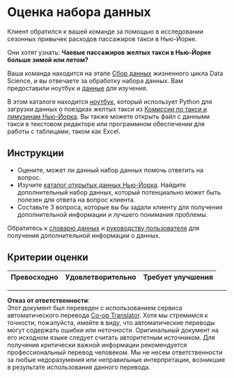 <!--
CO_OP_TRANSLATOR_METADATA:
{
  "original_hash": "564445c39ad29a491abcb9356fc4d47d",
  "translation_date": "2025-08-27T09:53:36+00:00",
  "source_file": "4-Data-Science-Lifecycle/14-Introduction/assignment.md",
  "language_code": "ru"
}
-->
# Оценка набора данных

Клиент обратился к вашей команде за помощью в исследовании сезонных привычек расходов пассажиров такси в Нью-Йорке.

Они хотят узнать: **Чаевые пассажиров желтых такси в Нью-Йорке больше зимой или летом?**

Ваша команда находится на этапе [Сбор данных](Readme.md#Capturing) жизненного цикла Data Science, и вы отвечаете за обработку набора данных. Вам предоставили ноутбук и [данные](../../../../data/taxi.csv) для изучения.

В этом каталоге находится [ноутбук](notebook.ipynb), который использует Python для загрузки данных о поездках желтых такси из [Комиссии по такси и лимузинам Нью-Йорка](https://docs.microsoft.com/en-us/azure/open-datasets/dataset-taxi-yellow?tabs=azureml-opendatasets).
Вы также можете открыть файл с данными такси в текстовом редакторе или программном обеспечении для работы с таблицами, таком как Excel.

## Инструкции

- Оцените, может ли данный набор данных помочь ответить на вопрос.
- Изучите [каталог открытых данных Нью-Йорка](https://data.cityofnewyork.us/browse?sortBy=most_accessed&utf8=%E2%9C%93). Найдите дополнительный набор данных, который потенциально может быть полезен для ответа на вопрос клиента.
- Составьте 3 вопроса, которые вы бы задали клиенту для получения дополнительной информации и лучшего понимания проблемы.

Обратитесь к [словарю данных](https://www1.nyc.gov/assets/tlc/downloads/pdf/data_dictionary_trip_records_yellow.pdf) и [руководству пользователя](https://www1.nyc.gov/assets/tlc/downloads/pdf/trip_record_user_guide.pdf) для получения дополнительной информации о данных.

## Критерии оценки

Превосходно | Удовлетворительно | Требует улучшения
--- | --- | ---

---

**Отказ от ответственности**:  
Этот документ был переведен с использованием сервиса автоматического перевода [Co-op Translator](https://github.com/Azure/co-op-translator). Хотя мы стремимся к точности, пожалуйста, имейте в виду, что автоматические переводы могут содержать ошибки или неточности. Оригинальный документ на его исходном языке следует считать авторитетным источником. Для получения критически важной информации рекомендуется профессиональный перевод человеком. Мы не несем ответственности за любые недоразумения или неправильные интерпретации, возникшие в результате использования данного перевода.